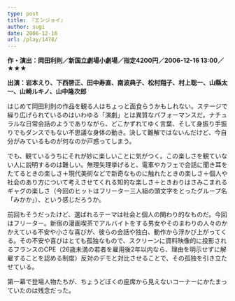 ```yaml
---
type: post
title: 『エンジョイ』
author: sugi
date: 2006-12-16
url: /play/1478/
---
```

**作・演出：岡田利則／新国立劇場小劇場／指定4200円／2006-12-16 13:00／★★★**

**出演：岩本えり、下西啓正、田中寿直、南波典子、松村翔子、村上聡一、山縣太一、山崎ルキノ、山中隆次郎**

はじめて岡田利則の作品を観る人はちょっと面食らうかもしれない。ステージで繰り広げられているのはいわゆる「演劇」とは異質なパフォーマンスだ。ナチュラルな日常会話のようでありながら、どこかずれてゆく言葉、そして身振り手振りでもダンスでもない不思議な身体の動き。決して難解ではないんだけど、今自分がみているものが何なのか戸惑ってしまう。

でも、観ているうちにそれが妙に楽しいことに気がつく。この楽しさを観ていない人に説明するのは難しい。無理矢理挙げると、電車やカフェで会話に聞き耳をたてるときの楽しさ＋現代美術などで新奇なものに触れたときの楽しさ＋個人や社会のあり方について考えさせてくれる知的な楽しさ＋ときおりはさみこまれるギャグの楽しさ（今回のヒットはフリーター三人組の頭文字をとったグループ名「みかか」）、という感じだろうか。

前回もそうだったけど、選ばれるテーマは社会と個人の関わり的なものだ。今回はフリーター。新宿の漫画喫茶でアルバイトをする男女やそのまわりの人々のかかえている不安や小さな喜びが、彼らの会話や独白、動作から浮かび上がってくる。その不安や喜びはとても孤独なもので、スクリーンに資料映像的に投影されるフランスのCPE（26歳未満の若者を雇用後2年以内なら、理由を明示せずに解雇することを認める制度）反対のデモと対比させることで、その孤独を引き立たせている。

第一幕で登場人物たちが、ちょうどぼくの座席から見えないコーナーにかたまっていたのは残念だった。
